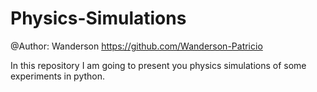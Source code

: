 # Physics-Simulations
@Author: Wanderson
https://github.com/Wanderson-Patricio

In this repository I am going to present you physics simulations of some experiments in python.
